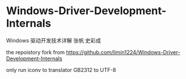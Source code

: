 # Windows-Driver-Development-Internals
Windows 驱动开发技术详解  张帆 史彩成

the repoistory fork from https://github.com/limin1224/Windows-Driver-Development-Internals

only run iconv to translator GB2312 to UTF-8
